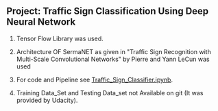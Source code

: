 ## Project: Traffic Sign Classification Using Deep Neural Network

1. Tensor Flow Library was used.

2. Architecture OF SermaNET as given in
"Traffic Sign Recognition with Multi-Scale Convolutional Networks"
by Pierre and Yann LeCun was used

3. For code and Pipeline see [Traffic_Sign_Classifier.ipynb](Traffic_Sign_Classifier.ipynb).

4. Training Data_Set and Testing Data_set not Available on git
(It was provided by Udacity). 
